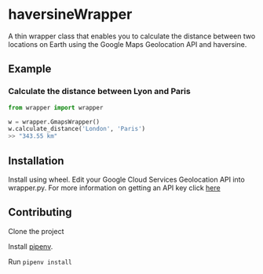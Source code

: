 # haversineWrapper
A thin wrapper class that enables you to calculate the distance between two locations on Earth using the Google Maps Geolocation API and haversine.

## Example

### Calculate the distance between Lyon and Paris
```python
from wrapper import wrapper 

w = wrapper.GmapsWrapper()
w.calculate_distance('London', 'Paris')
>> "343.55 km"  
```

## Installation
Install using wheel. 
Edit your Google Cloud Services Geolocation API into wrapper.py. For more information on getting an API key click [here](https://developers.google.com/maps/documentation/javascript/get-api-key)

## Contributing

Clone the project

Install [pipenv](https://github.com/pypa/pipenv).

Run `pipenv install`
